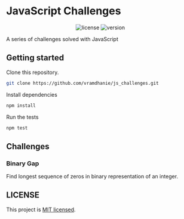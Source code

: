 # JavaScript Challenges

<p align="center">
  <img src="https://img.shields.io/github/license/vramdhanie/js_challenges" alt="license"/>
  <img src="https://img.shields.io/github/package-json/v/vramdhanie/js_challenges" alt="version"/>
</p>

A series of challenges solved with JavaScript

## Getting started

Clone this repository.

```bash
git clone https://github.com/vramdhanie/js_challenges.git
```

Install dependencies

```bash
npm install
```

Run the tests

```bash
npm test
```

## Challenges

### Binary Gap

Find longest sequence of zeros in binary representation of an integer.

## LICENSE

This project is [MIT licensed](LICENSE).
